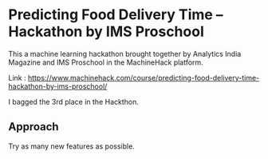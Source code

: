# Predicting Food Delivery Time – Hackathon by IMS Proschool
This a machine learning hackathon brought together by Analytics India Magazine and IMS Proschool in the MachineHack platform.

Link : https://www.machinehack.com/course/predicting-food-delivery-time-hackathon-by-ims-proschool/

I bagged the 3rd place in the Hackthon.

## Approach
Try as many new features as possible.
